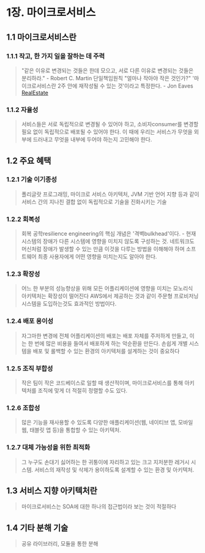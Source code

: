 # 1장. 마이크로서비스


## 1.1 마이크로서비스란

### 1.1.1 작고, 한 가지 일을 잘하는 데 주력
> "같은 이유로 변경되는 것들은 한데 모으고, 서로 다른 이유로 변경되는 것들은 분리하라." - Robert C. Martin 단일책임원칙
> "얼마나 작아야 작은 것인가?" '마이크로서비스란 2주 안에 재작성될 수 있는 것'이라고 특정한다. - Jon Eaves [RealEstate](http://realestate.com.au)

### 1.1.2 자율성
> 서비스들은 서로 독립적으로 변경될 수 있어야 하고, 소비자consumer를 변경할 필요 없이 독립적으로 배포될 수 있어야 한다.
> 이 때에 우리는 서비스가 무엇을 외부에 드러내고 무엇을 내부에 두어야 하는지 고민해야 한다.


## 1.2 주요 혜택

### 1.2.1 기술 이기종성
> 폴리글랏 프로그래밍, 마이크로 서비스 아키텍처, JVM 기반 언어 지향 등과 같이 서비스 간의 지나친 결합 없이 독립적으로 기술을 진화시키는 기술

### 1.2.2 회복성
> 회복 공학resilience engineering의 핵심 개념은 '격벽bulkhead'이다. - 현재 시스템의 장애가 다른 시스템에 영향을 미치지 않도록 구성하는 것.
> 네트워크도 머신처럼 장애가 발생할 수 있는 만큼 이것을 다루는 방법을 이해해야 하며 소프트웨어 최종 사용자에게 어떤 영향을 미치는지도 알아야 한다.

### 1.2.3 확장성
> 어느 한 부분의 성능향상을 위해 모든 어플리케이션에 영향을 미치는 모노리식 아키텍처는 확장성이 떨어진다
> AWS에서 제공하는 것과 같이 주문형 프로비저닝 시스템을 도입하는것도 효과적인 방법이다.

### 1.2.4 배포 용이성
> 자그마한 변경에 전체 어플리케이션의 배포는 배포 자체를 주저하게 만들고, 이는 한 번에 많은 비용을 들여서 배포하게 하는 악순환을 만든다.
> 손쉽게 개별 시스템을 배포 및 롤백할 수 있는 환경의 아키텍처를 설계하는 것이 중요하다

### 1.2.5 조직 부합성
> 작은 팀이 작은 코드베이스로 일할 때 생산적이며, 마이크로서비스를 통해 아키텍처를 조직에 맞게 더 적절히 정렬할 수도 있다.

### 1.2.6 조합성
> 많은 기능을 재사용할 수 있도록 다양한 애플리케이션(웹, 네이티브 앱, 모바일 웹, 태블릿 앱 등)을 통합할 수 있는 아키텍처.

### 1.2.7 대체 가능성을 위한 최적화
> 그 누구도 손대기 싫어하는 한 귀퉁이에 자리하고 있는 크고 지저분한 레거시 시스템.
> 서비스의 재작성 및 삭제가 용이하도록 설계할 수 있는 환경 및 아키텍처.


## 1.3 서비스 지향 아키텍처란
> 마이크로서비스는 SOA에 대한 하나의 접근법이라 보는 것이 적절하다


## 1.4 기타 분해 기술
> 공유 라이브러리, 모듈을 통한 분해
